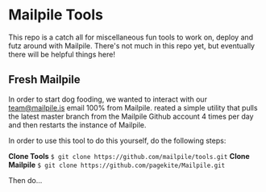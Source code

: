 Mailpile Tools
==========

This repo is a catch all for miscellaneous fun tools to work on, deploy and futz around with Mailpile. There's not much in this repo yet, but eventually there will be helpful things here!


Fresh Mailpile
-------------------

In order to start dog fooding, we wanted to interact with our team@mailpile.is email 100% from Mailpile.  reated a simple utility that pulls the latest master branch from the Mailpile Github account 4 times per day and then restarts the instance of Mailpile.

In order to use this tool to do this yourself, do the following steps:

**Clone Tools**
``
$ git clone https://github.com/mailpile/tools.git
``
**Clone Mailpile**
``
$ git clone https://github.com/pagekite/Mailpile.git
``

Then do...